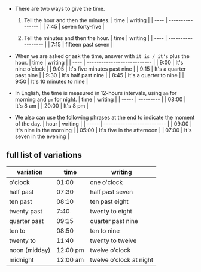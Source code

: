 - There are two ways to give the time.
	1. Tell the hour and then the minutes.
| time | writing          |
| ---- | ---------------- |
| 7:45 | seven forty-five |

	2. Tell the minutes and then the hour.
| time | writing            |
| ---- | ------------------ |
| 7:15 | fifteen past seven |

- When we are asked or ask the time, answer with `it is / it's` plus the hour.
| time | writing                     |
| ---- | --------------------------- |
| 9:00 | It's nine o'clock           |
| 9:05 | It's five minutes past nine |
| 9:15 | It's a quarter past nine    |
| 9:30 | It's half past nine         |
| 8:45 | It's a quarter to nine      |
| 9:50 | It's 10 minutes to nine     |

- In English, the time is measured in 12-hours intervals, using `am` for morning and `pm` for night.
| time  | writing   |
| ----- | --------- |
| 08:00 | It's 8 am |
| 20:00 | It's 8 pm |

- We also can use the following phrases at the end to indicate the moment of the day.
| hour  | writing                    |
| ----- | -------------------------- |
| 09:00 | It's nine in the morning   |
| 05:00 | It's five in the afternoon |
| 07:00 | It's seven in the evening  |

## full list of variations
| variation     | time     | writing                 |
| ------------- | -------- | ----------------------- |
| o'clock       | 01:00    | one o'clock             |
| half past     | 07:30    | half past seven         |
| ten past      | 08:10    | ten past eight          |
| twenty past   | 7:40     | twenty to eight         |
| quarter past  | 09:15    | quarter past nine       |
| ten to        | 08:50    | ten to nine             |
| twenty to     | 11:40    | twenty to twelve        |
| noon (midday) | 12:00 pm | twelve o'clock          |
| midnight      | 12:00 am | twelve o'clock at night |
